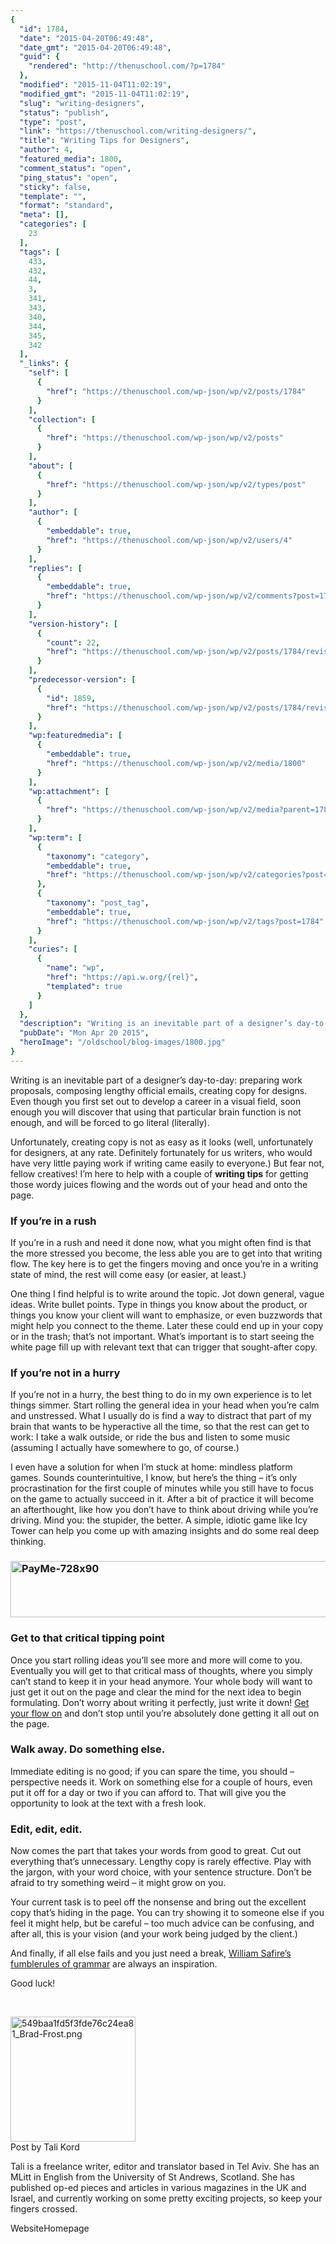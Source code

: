 ```yaml
---
{
  "id": 1784,
  "date": "2015-04-20T06:49:48",
  "date_gmt": "2015-04-20T06:49:48",
  "guid": {
    "rendered": "http://thenuschool.com/?p=1784"
  },
  "modified": "2015-11-04T11:02:19",
  "modified_gmt": "2015-11-04T11:02:19",
  "slug": "writing-designers",
  "status": "publish",
  "type": "post",
  "link": "https://thenuschool.com/writing-designers/",
  "title": "Writing Tips for Designers",
  "author": 4,
  "featured_media": 1800,
  "comment_status": "open",
  "ping_status": "open",
  "sticky": false,
  "template": "",
  "format": "standard",
  "meta": [],
  "categories": [
    23
  ],
  "tags": [
    433,
    432,
    44,
    3,
    341,
    343,
    340,
    344,
    345,
    342
  ],
  "_links": {
    "self": [
      {
        "href": "https://thenuschool.com/wp-json/wp/v2/posts/1784"
      }
    ],
    "collection": [
      {
        "href": "https://thenuschool.com/wp-json/wp/v2/posts"
      }
    ],
    "about": [
      {
        "href": "https://thenuschool.com/wp-json/wp/v2/types/post"
      }
    ],
    "author": [
      {
        "embeddable": true,
        "href": "https://thenuschool.com/wp-json/wp/v2/users/4"
      }
    ],
    "replies": [
      {
        "embeddable": true,
        "href": "https://thenuschool.com/wp-json/wp/v2/comments?post=1784"
      }
    ],
    "version-history": [
      {
        "count": 22,
        "href": "https://thenuschool.com/wp-json/wp/v2/posts/1784/revisions"
      }
    ],
    "predecessor-version": [
      {
        "id": 1859,
        "href": "https://thenuschool.com/wp-json/wp/v2/posts/1784/revisions/1859"
      }
    ],
    "wp:featuredmedia": [
      {
        "embeddable": true,
        "href": "https://thenuschool.com/wp-json/wp/v2/media/1800"
      }
    ],
    "wp:attachment": [
      {
        "href": "https://thenuschool.com/wp-json/wp/v2/media?parent=1784"
      }
    ],
    "wp:term": [
      {
        "taxonomy": "category",
        "embeddable": true,
        "href": "https://thenuschool.com/wp-json/wp/v2/categories?post=1784"
      },
      {
        "taxonomy": "post_tag",
        "embeddable": true,
        "href": "https://thenuschool.com/wp-json/wp/v2/tags?post=1784"
      }
    ],
    "curies": [
      {
        "name": "wp",
        "href": "https://api.w.org/{rel}",
        "templated": true
      }
    ]
  },
  "description": "Writing is an inevitable part of a designer’s day-to-day: preparing work proposals, composing lengthy official emails, creating copy for designs. Even though you first set out to develop a career in a visual field, soon enough you will discover that using that particular brain function is not enough, and will be forced to go literal [&hellip;]",
  "pubDate": "Mon Apr 20 2015",
  "heroImage": "/oldschool/blog-images/1800.jpg"
}
---
```


<p>Writing is an inevitable part of a designer’s day-to-day: preparing work proposals, composing lengthy official emails, creating copy for designs. Even though you first set out to develop a career in a visual field, soon enough you will discover that using that particular brain function is not enough, and will be forced to go literal (literally).</p>
<p>Unfortunately, creating copy is not as easy as it looks (well, unfortunately for designers, at any rate. Definitely fortunately for us writers, who would have very little paying work if writing came easily to everyone.) But fear not, fellow creatives! I’m here to help with a couple of <strong>writing tips</strong> for getting those wordy juices flowing and the words out of your head and onto the page.</p>
<h3><strong>If you’re in a rush</strong></h3>
<p>If you’re in a rush and need it done now, what you might often find is that the more stressed you become, the less able you are to get into that writing flow. The key here is to get the fingers moving and once you’re in a writing state of mind, the rest will come easy (or easier, at least.)</p>
<p>One thing I find helpful is to write around the topic. Jot down general, vague ideas. Write bullet points. Type in things you know about the product, or things you know your client will want to emphasize, or even buzzwords that might help you connect to the theme. Later these could end up in your copy or in the trash; that’s not important. What’s important is to start seeing the white page fill up with relevant text that can trigger that sought-after copy.</p>
<h3>If you’re not in a hurry</h3>
<p>If you’re not in a hurry, the best thing to do in my own experience is to let things simmer. Start rolling the general idea in your head when you’re calm and unstressed. What I usually do is find a way to distract that part of my brain that wants to be hyperactive all the time, so that the rest can get to work: I take a walk outside, or ride the bus and listen to some music (assuming I actually have somewhere to go, of course.)</p>
<p>I even have a solution for when I’m stuck at home: mindless platform games. Sounds counterintuitive, I know, but here’s the thing &#8211; it’s only procrastination for the first couple of minutes while you still have to focus on the game to actually succeed in it. After a bit of practice it will become an afterthought, like how you don’t have to think about driving while you’re driving. Mind you: the stupider, the better. A simple, idiotic game like Icy Tower can help you come up with amazing insights and do some real deep thinking.</p>
<h3><a href="http://thenuschool.com/pay-me-or-else/?utm_source=thenuschoolblog&amp;amp;utm_medium=otherpost&amp;amp;utm_campaign=blogpromo" target="_blank"><strong><img loading="lazy" class=" size-full wp-image-1856 aligncenter" style="-moz-box-shadow: 0px 0px 10px 5px #000; -webkit-box-shadow: 0px 0px #000; box-shadow: 0px 0px #000; ; behavior: url('http://thenuschool.com/wp-content/plugins/roundit/pie/PIE.php'); position: relative;" src="https://d1h06o8peg3yk5.cloudfront.net/wp-content/uploads/2015/04/PayMe-728x902.png" alt="PayMe-728x90" width="728" height="90" /></strong></a></h3>
<h3><strong>Get to that critical tipping point</strong></h3>
<p>Once you start rolling ideas you’ll see more and more will come to you. Eventually you will get to that critical mass of thoughts, where you simply can’t stand to keep it in your head anymore. Your whole body will want to just get it out on the page and clear the mind for the next idea to begin formulating. Don’t worry about writing it perfectly, just write it down! <a href="http://psychology.about.com/od/PositivePsychology/a/flow.htm" target="_blank">Get your flow on</a> and don’t stop until you’re absolutely done getting it all out on the page.</p>
<h3><strong>Walk away. Do something else</strong>.</h3>
<p>Immediate editing is no good; if you can spare the time, you should &#8211; perspective needs it. Work on something else for a couple of hours, even put it off for a day or two if you can afford to. That will give you the opportunity to look at the text with a fresh look.</p>
<h3>Edit, edit, edit.</h3>
<p>Now comes the part that takes your words from good to great. Cut out everything that’s unnecessary. Lengthy copy is rarely effective. Play with the jargon, with your word choice, with your sentence structure. Don’t be afraid to try something weird &#8211; it might grow on you.</p>
<p>Your current task is to peel off the nonsense and bring out the excellent copy that’s hiding in the page. You can try showing it to someone else if you feel it might help, but be careful &#8211; too much advice can be confusing, and after all, this is your vision (and your work being judged by the client.)</p>
<p>And finally, if all else fails and you just need a break, <a href="http://www.langley-sec.solihull.sch.uk/The%20Fumblerules%20of%20Grammar.pdf" target="_blank">William Safire’s fumblerules of grammar</a> are always an inspiration.</p>
<p>Good luck!</p>
<p>&nbsp;</p>
<p><div class="nuyearpost"><img class="nuyeardesigner" src="https://d1h06o8peg3yk5.cloudfront.net/wp-content/uploads/2015/04/tkord2.jpg" width="200" alt="549baa1fd5f3fde76c24ea81_Brad-Frost.png">
          <div class="nuyeardesignername">Post by Tali Kord</div>
          <p class="postparagraphtext nuyeartext">Tali is a freelance writer, editor and translator based in Tel Aviv. She has an MLitt in English from the University of St Andrews, Scotland. She has published op-ed pieces and articles in various magazines in the UK and Israel, and currently working on some pretty exciting projects, so keep your fingers crossed.</p>
          <div class="nuyearlinkblock"><a target="_blank" style="text-decoration:none" class="nuyearlink" href="http://talikord.wix.com/tali-kord#!writing/c1n0f">Website</a><a target="_blank" style="text-decoration:none" class="nuyearlink" href="http://talikord.wix.com/tali-kord#!writing/c1n0f">Homepage</a>
          </div>
        </div></p>